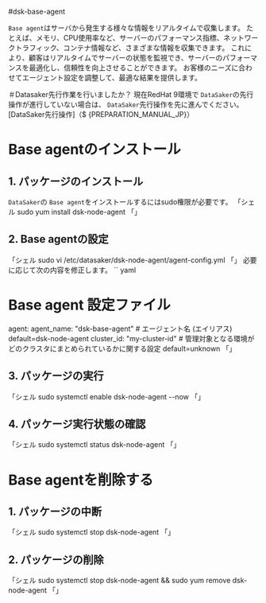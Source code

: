 #dsk-base-agent

`Base agent`はサーバから発生する様々な情報をリアルタイムで収集します。
たとえば、メモリ、CPU使用率など、サーバーのパフォーマンス指標、ネットワークトラフィック、コンテナ情報など、さまざまな情報を収集できます。
これにより、顧客はリアルタイムでサーバーの状態を監視でき、サーバーのパフォーマンスを最適化し、信頼性を向上させることができます。
お客様のニーズに合わせてエージェント設定を調整して、最適な結果を提供します。

＃Datasaker先行作業を行いましたか？
現在RedHat 9環境で `DataSaker`の先行操作が進行していない場合は、 `DataSaker`先行操作を先に進んでください。 [DataSaker先行操作]（$ {PREPARATION_MANUAL_JP}）

# Base agentのインストール
## 1. パッケージのインストール
`DataSaker`の `Base agent`をインストールするにはsudo権限が必要です。
「シェル
sudo yum install dsk-node-agent
「」

## 2. Base agentの設定
「シェル
sudo vi /etc/datasaker/dsk-node-agent/agent-config.yml
「」
必要に応じて次の内容を修正します。
`` yaml
# Base agent 設定ファイル
agent:
  agent_name: "dsk-base-agent" # エージェント名 (エイリアス) default=dsk-node-agent
  cluster_id: "my-cluster-id" # 管理対象となる環境がどのクラスタにまとめられているかに関する設定 default=unknown
「」

## 3. パッケージの実行
「シェル
sudo systemctl enable dsk-node-agent --now
「」

## 4. パッケージ実行状態の確認
「シェル
sudo systemctl status dsk-node-agent
「」

# Base agentを削除する
## 1. パッケージの中断
「シェル
sudo systemctl stop dsk-node-agent
「」

## 2. パッケージの削除
「シェル
sudo systemctl stop dsk-node-agent &&
sudo yum remove dsk-node-agent
「」